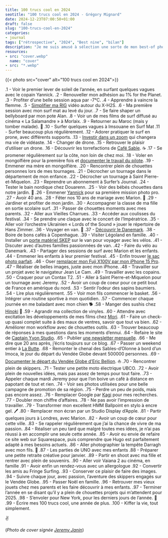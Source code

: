 ```yaml
---
title: 100 trucs cool en 2024
seotitle: "100 trucs cool en 2024 - Grégory Mignard"
date: 2024-12-23T07:00:50+01:00
draft: false
slug: "100-trucs-cool-en-2024"
categories:
- journal
tags: ["rétrospective", "2024", "Best nine", "bilan"]
description: "Je me suis amusé à sélection une sorte de mon best-of photo de l’année avec quelques moments marquants de mon année 2024."
resources:
- src: "cover.webp"
  name: "cover"
- src: "*.webp"
---
```


{{< photo src="cover" alt="100 trucs cool en 2024">}}

.1 - Voir le premier lever de soleil de l’année, en surfant quelques vagues avec le copain Yannick.
.2 - Renouveller mon adhésion au 1% for the Planet.
.3 - Profiter d’une belle session aqua par -7°C. 
.4 - Apprendre à vaincre la flemme.
.5 - [Simplifier ma RIG](https://gregorymignard.com/setup-video-fuji-xh2s/) vidéo autour du X-H2S.
.6 - Ma première session avec mon surf mat au levé du jour.
.7 - Se faire shaper un bellyboard par mon pote Alan.
.8 - Voir un de mes films de surf diffusé au cinéma « La Salamandre » à Morlaix.
.9 - Retourner au Maroc (mais y tomber malade). 🐪
.10 - Surfer quelques vagues à Imsouane en Surf Mat
.11 - Surfer beaucoup plus régulièrement.
.12 - Adorer pratiquer le surf en prone, avec différents supports.
.13 - [Investir dans un zoom](https://gregorymignard.com/sigma-18-50mm/) qui changera ma vie de vidéaste.
.14 - Changer de drone.
.15 - Retrouver le plaisir d’utiliser un drone.
.16 - Découvrir les torrefactions de [Café Sable](https://www.sable.cafe). ☕️
.17 - Se promener régulièrement sur la côte, non loin de chez moi.
.18 - Voler en mongolfière pour la première fois et [documenter le travail du pilote](https://captainyvon.fr/work/belc2024).
.19 - Emmener ma mère en mongolfière.
.20 - Rencontrer plein de chouettes personnes lors de mes tournages.
.21 - Décrocher un tournage dans le département de mon enfance.
.22 - Décrocher un tournage à Saint Pierre-et-Miquelon.
.23 - Reprendre un abonnement à Surfer’s Journal.
.24 - Tester le bain nordique chez Douarenn.
.25 - Voir des bébés chouettes dans notre jardin. 🦉
.26 - Emmener [Yannick](https://yannickschutz.com) pour sa première mission photo pro.
.27 - Avoir 40 ans.
.28 - Fêter nos 10 ans de mariage avec Marion. 💍
.29 - Jardiner et profiter de mon jardin.
.30 - Accompagner la classe de ma fille en sortie scolaire surf.
.31 - Passer de chouettes moments avec mes parents.
.32 - Aller aux Vieilles Charrues.
.33 - Accéder aux coulisses du festival.
.34 - Se prendre une claque avec le concert de l’Impératrice.
.35 - Aller voir l’orchestre Ukrainien « Lords of the Sound » jouer le répertoire de Hans Zimmer.
.36 - Voyager en van. 🚐
.37 - [Découvrir le Danemark](https://gregorymignard.com/roadtrip-danemark/).
.38 - Boire de bons cafés à Copenhague.
.39 - Visiter Légoland en famille.
.40 - Installer un [porte matériel SKEP](https://skep.life) sur le van pour voyager avec les vélos.
.41 - Discuter avec d’autres familles passionnées de van.
.42 - Faire du vélo au Danemark.
.43 - Partager des sessions de surf avec Marion et les enfants.
.44 - Emmener les enfants à leur premier festival.
.45 - Enfin trouver [le sac photo parfait](https://gregorymignard.com/peakdesign-travel-backpack30/).
.46 - Oser [remplacer mon Fuji X100V par mon iPhone 15 Pro](https://gregorymignard.com/x100viphone/).
.47 - Réaliser de belles images, juste avec mon iPhone.
.48 - Travailler sur un projet avec le navigateur Jean Le Cam.
.49 - Travailler avec les copains.
.50 - Craquer pour un Contax T2.
.51 - Aller à Saint Pierre-et-Miquelon pour un tournage avec Jeremy.
.52 - Avoir un coup de coeur pour ce petit bout de France en amérique du nord.
.53 - Sentir l’odeur des sapins baumiers.
.54 - Lire plus régulièrement.
.55 - Voir mon fils commencer le basket.
.56 - Intégrer une routine sportive à mon quotidien.
.57 - Commencer chaque journée en me baladant avec mon chien 🐕
.58 - Manger des sushis chez [Hinoki](https://hinoki-sushi.com/) 🍣
.59 - Agrandir ma collection de vinyles.
.60 - Attendre avec excitation les développements de mes films chez [Mori](https://morifilmlab.com).
.61 - Faire un check-up quasi complet suite à des maux de ventres, savoir que tout va bien.
.62 - Améliorer mon workflow avec de chouettes outils.
.63 - Trouver beaucoup de réponses à mes questions dans les moments d’ennui.
.64 - Refaire le site de [Captain Yvon Studio](https://captainyvon.fr).
.65 - Publier [une newsletter mensuelle](http://slowisbeautiful.substack.com).
.66 - Me dire que 20 ans après, j’écris toujours sur ce blog.
.67 - Passer un weekend entier à [La Butte](https://labutte.fr).
.68 - Remonter le chenal des Sables-d’Olonne à bord d’un Imoca, le jour du départ du Vendée Globe devant 500000 personnes.
.69 - [Documenter le départ du Vendée Globe d’Eric Bellion](https://gregorymignard.com/vendee-globe-2024/). ⛵️
.70 - Rencontrer plein de skippers.
.71 - Tester une petite moto électrique UBCO.
.72 - Avoir plein de nouvelles idées, mais pas assez de temps pour tout faire.
.73 - Appeler chaque mardi Jeremy pour que l’on boive un café à distance en papotant de tout et rien.
.74 - Voir ses photos utilisées pour une belle campagne de promotion de sa région.
.75 - Perdre un peu de poids, mais pas encore assez.
.76 - Remplacer Google par [Kagi](http://kagi.com) pour mes recherches.
.77 - Doubler mon chiffre d’affaires.
.78 - Ne pas avoir l’impression de travailler.
.79 - Transformer mon excellent HMM Ballpoint en stylo à encre gel. 🖊️
.80 - Remplacer mon écran par un Studio Display d’Apple.
.81 - Partir quelques jours à Londres, avec Marion. 
.82 - Avoir un coup de cœur pour cette ville.
.83 - Se rappeler régulièrement que j’ai la chance de vivre de ma passion.
.84 - Réaliser un peu tard que malgré toutes mes idées, je n’ai pas réussi à en accomplir une seule cette année.
.85 - Avoir eu envie de refaire ce site web sur Squarespace, puis comprendre que Hugo est parfaitement adapté à mes besoins actuels.
.86 - Aller photographier la tempête Darragh avec mon fils. 🌊
.87 - Les parties de UNO avec mes enfants
.88 - Préparer une petite retraite créative pour janvier.
.89 - Partir en shoot avec ma fille et rentrer avec plein de souvenirs.
.90 - Aller voir Vaiana 2 au cinéma, en famille
.91 - Avoir enfin un rendez-vous avec un allergologue
.92 - Convertir les amis au Fringe Surfing.
.93 - Conserver ce plaisir de faire des images.
.94 - Suivre chaque jour, avec passion, l’aventure des skippers engagés sur le Vendée Globe.
.95 - Passer Noël en famille.
.96 - Retrouver mes vieux jouets chez mes parents et les faire découvrir à mes enfants.
.97 - Terminer l’année en se disant qu’il y a plein de chouettes projets qui m’attendent pour 2025.
.98 - S’envoler pour New York, pour les derniers jours de l’année. 🗽
.99 - Écrire mes 100 trucs cool, une année de plus.
.100 - Kiffer la vie, tout simplement.  

✌️

(*Photo de cover signée [Jeremy Janin](https://jeremyjanin.com)*)
